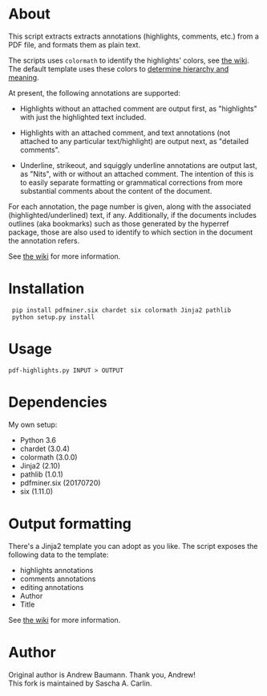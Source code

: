 # About

This script extracts extracts annotations (highlights, comments, etc.) from a PDF file, and formats them as plain text.

The scripts uses `colormath` to identify the highlights' colors, see [the wiki](https://github.com/itst/pdf-highlights/wiki/Interpreting-colors). The default template uses these colors to [determine hierarchy and meaning](https://github.com/itst/pdf-highlights/wiki/Interpreting-annotations]).

At present, the following annotations are supported:

 * Highlights without an attached comment are output first, as
   "highlights" with just the highlighted text included.

 * Highlights with an attached comment, and text annotations (not
   attached to any particular text/highlight) are output next, as
   "detailed comments".

 * Underline, strikeout, and squiggly underline annotations are output
   last, as "Nits", with or without an attached comment. The intention
   of this is to easily separate formatting or grammatical corrections
   from more substantial comments about the content of the document.

For each annotation, the page number is given, along with the
associated (highlighted/underlined) text, if any. Additionally, if the
documents includes outlines (aka bookmarks) such as those generated by
the hyperref package, those are also used to identify to which section
in the document the annotation refers.

See [the wiki](https://github.com/itst/pdf-highlights/wiki/Interpreting-annotations) for more information.

# Installation
 
     pip install pdfminer.six chardet six colormath Jinja2 pathlib
     python setup.py install

# Usage

    pdf-highlights.py INPUT > OUTPUT

# Dependencies
 
 My own setup:
 * Python 3.6
 * chardet (3.0.4)
 * colormath (3.0.0)
 * Jinja2 (2.10)
 * pathlib (1.0.1)
 * pdfminer.six (20170720)
 * six (1.11.0)

# Output formatting

There's a Jinja2 template you can adopt as you like. The script exposes the following data to the template:
 * highlights annotations
 * comments annotations
 * editing annotations
 * Author
 * Title

See [the wiki](https://github.com/itst/pdf-highlights/wiki/Interpreting-annotations) for more information.

# Author

Original author is Andrew Baumann. Thank you, Andrew!  
This fork is maintained by Sascha A. Carlin.

